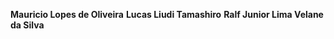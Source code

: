 <b>Mauricio Lopes de Oliveira</b>
<b>Lucas Liudi Tamashiro</b>
<b>Ralf Junior Lima Velane da Silva</b>
